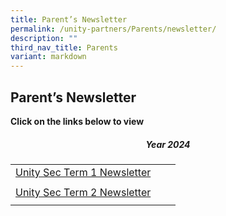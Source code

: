 ```yaml
---
title: Parent’s Newsletter
permalink: /unity-partners/Parents/newsletter/
description: ""
third_nav_title: Parents
variant: markdown
---
```

## Parent’s Newsletter

**Click on the links below to view**



##### <center>Year 2024</center>

|  |  |  |
|:---:|---|---|
| [Unity Sec Term 1 Newsletter ](https://issuu.com/unitysec/docs/t1_newsletter_2024) |  |  |
|  |  |  |
| [Unity Sec Term 2 Newsletter ](https://issuu.com/unitysec/docs/2024_uss_term_2_newsletter?fr=xKAE9_zU1NQ) |  |  |
|  |  |  |